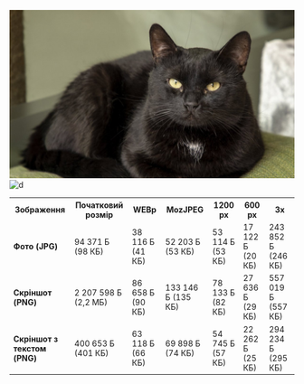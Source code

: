 ![original cat.jp](./images/cat.jpg)
![d](https://github.com/Den-St/desing_practice_1/tree/main/workshop_1/images)
<table>
  <tr>
    <th>Зображення</th>
    <th>Початковий розмір</th>
    <th>WEBp</th>
    <th>MozJPEG</th>
    <th>1200 px</th>
    <th>600 px</th>
    <th>3x</th>
  </tr>
  <tr>
    <td><strong>Фото (JPG)</strong></td>
    <td>94 371 Б (98 КБ)</td>
    <td>38 116 Б (41 КБ)</td>
    <td>52 203 Б (53 КБ)</td>
    <td>53 114 Б (53 КБ)</td>
    <td>17 122 Б (20 КБ)</td>
    <td>243 852 Б (246 КБ)</td>
  </tr>
  <tr>
    <td><strong>Скріншот (PNG)</strong></td>
    <td>2 207 598 Б (2,2 МБ)</td>
    <td>86 658 Б (90 КБ)</td>
    <td>133 146 Б (135 КБ)</td>
    <td>78 133 Б (82 КБ)</td>
    <td>27 636 Б (29 КБ)</td>
    <td>557 019 Б (557 КБ)</td>
  </tr>
  <tr>
    <td><strong>Скріншот з текстом (PNG)</strong></td>
    <td>400 653 Б (401 КБ)</td>
    <td>63 118 Б (66 КБ)</td>
    <td>69 898 Б (74 КБ)</td>
    <td>54 745 Б (57 КБ)</td>
    <td>22 262 Б (25 КБ)</td>
    <td>294 234 Б (295 КБ)</td>
  </tr>
</table>
